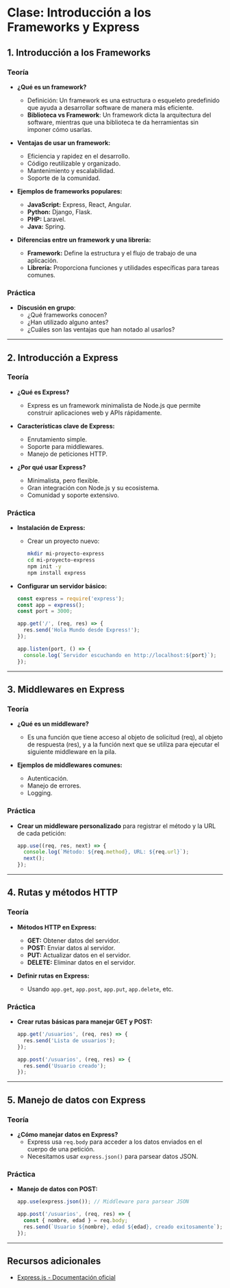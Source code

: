 # Clase: Introducción a los Frameworks y Express

## 1. Introducción a los Frameworks 

### Teoría

- **¿Qué es un framework?**
  - Definición: Un framework es una estructura o esqueleto predefinido que ayuda a desarrollar software de manera más eficiente.
  - **Biblioteca vs Framework**: Un framework dicta la arquitectura del software, mientras que una biblioteca te da herramientas sin imponer cómo usarlas.

- **Ventajas de usar un framework:**
  - Eficiencia y rapidez en el desarrollo.
  - Código reutilizable y organizado.
  - Mantenimiento y escalabilidad.
  - Soporte de la comunidad.

- **Ejemplos de frameworks populares:**
  - **JavaScript:** Express, React, Angular.
  - **Python:** Django, Flask.
  - **PHP:** Laravel.
  - **Java:** Spring.

- **Diferencias entre un framework y una librería:**
  - **Framework:** Define la estructura y el flujo de trabajo de una aplicación.
  - **Librería:** Proporciona funciones y utilidades específicas para tareas comunes.

### Práctica 

- **Discusión en grupo**: 
  - ¿Qué frameworks conocen? 
  - ¿Han utilizado alguno antes?
  - ¿Cuáles son las ventajas que han notado al usarlos?

---

## 2. Introducción a Express

### Teoría 

- **¿Qué es Express?**
  - Express es un framework minimalista de Node.js que permite construir aplicaciones web y APIs rápidamente.

- **Características clave de Express:**
  - Enrutamiento simple.
  - Soporte para middlewares.
  - Manejo de peticiones HTTP.

- **¿Por qué usar Express?**
  - Minimalista, pero flexible.
  - Gran integración con Node.js y su ecosistema.
  - Comunidad y soporte extensivo.

### Práctica 

- **Instalación de Express:**
  - Crear un proyecto nuevo:
    ```bash
    mkdir mi-proyecto-express
    cd mi-proyecto-express
    npm init -y
    npm install express
    ```

- **Configurar un servidor básico:**

    ```javascript
    const express = require('express');
    const app = express();
    const port = 3000;

    app.get('/', (req, res) => {
      res.send('Hola Mundo desde Express!');
    });

    app.listen(port, () => {
      console.log(`Servidor escuchando en http://localhost:${port}`);
    });
    ```

---

## 3. Middlewares en Express 

### Teoría 

- **¿Qué es un middleware?**
  - Es una función que tiene acceso al objeto de solicitud (req), al objeto de respuesta (res), y a la función next que se utiliza para ejecutar el siguiente middleware en la pila.
  
- **Ejemplos de middlewares comunes:**
  - Autenticación.
  - Manejo de errores.
  - Logging.

### Práctica

- **Crear un middleware personalizado** para registrar el método y la URL de cada petición:

    ```javascript
    app.use((req, res, next) => {
      console.log(`Método: ${req.method}, URL: ${req.url}`);
      next();
    });
    ```

---

## 4. Rutas y métodos HTTP

### Teoría 

- **Métodos HTTP en Express:**
  - **GET:** Obtener datos del servidor.
  - **POST:** Enviar datos al servidor.
  - **PUT:** Actualizar datos en el servidor.
  - **DELETE:** Eliminar datos en el servidor.

- **Definir rutas en Express:**
  - Usando `app.get`, `app.post`, `app.put`, `app.delete`, etc.

### Práctica 

- **Crear rutas básicas para manejar GET y POST:**

    ```javascript
    app.get('/usuarios', (req, res) => {
      res.send('Lista de usuarios');
    });

    app.post('/usuarios', (req, res) => {
      res.send('Usuario creado');
    });
    ```

---

## 5. Manejo de datos con Express 

### Teoría

- **¿Cómo manejar datos en Express?**
  - Express usa `req.body` para acceder a los datos enviados en el cuerpo de una petición.
  - Necesitamos usar `express.json()` para parsear datos JSON.

### Práctica

- **Manejo de datos con POST:**

    ```javascript
    app.use(express.json()); // Middleware para parsear JSON

    app.post('/usuarios', (req, res) => {
      const { nombre, edad } = req.body;
      res.send(`Usuario ${nombre}, edad ${edad}, creado exitosamente`);
    });
    ```

---

## Recursos adicionales

- [Express.js - Documentación oficial](https://expressjs.com/)